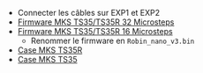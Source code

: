 - Connecter les câbles sur EXP1 et EXP2
- [Firmware MKS TS35/TS35R 32 Microsteps](https://github.com/Foxies-CSTL/Marlin_2.0.x/blob/Firmwares/SR/SRM%2BTS35-SCWBPULR32-Robin_nano_v3.bin)  
- [Firmware MKS TS35/TS35R 16 Microsteps](https://github.com/Foxies-CSTL/Marlin_2.0.x/blob/Firmwares/SR/SRM%2BTS35-SCWBPULR-Robin_nano_v3.bin)  
  - Renommer le firmware en `Robin_nano_v3.bin` 
- [Case MKS TS35R](https://www.thingiverse.com/thing:5327125)
- [Case MKS TS35](https://www.thingiverse.com/thing:5265394)
